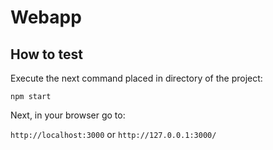 # Webapp

## How to test
Execute the next command placed in directory of the project:

`npm start`

Next, in your browser go to:

`http://localhost:3000` or `http://127.0.0.1:3000/`